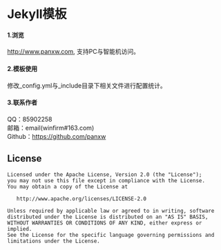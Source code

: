 Jekyll模板
================

#### 1.浏览  
http://www.panxw.com, 支持PC与智能机访问。  

#### 2.模板使用  
修改_config.yml与_include目录下相关文件进行配置统计。  

#### 3.联系作者
QQ：85902258  
邮箱：email(winfirm#163.com)  
Github：https://github.com/panxw  


## License

    Licensed under the Apache License, Version 2.0 (the "License");
    you may not use this file except in compliance with the License.
    You may obtain a copy of the License at

       http://www.apache.org/licenses/LICENSE-2.0

    Unless required by applicable law or agreed to in writing, software
    distributed under the License is distributed on an "AS IS" BASIS,
    WITHOUT WARRANTIES OR CONDITIONS OF ANY KIND, either express or implied.
    See the License for the specific language governing permissions and
    limitations under the License.

